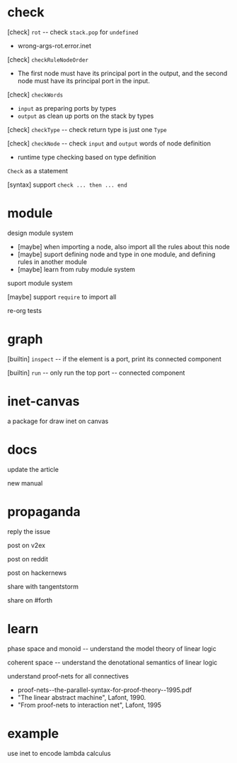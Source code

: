# check

[check] `rot` -- check `stack.pop` for `undefined`

- wrong-args-rot.error.inet

[check] `checkRuleNodeOrder`

- The first node must have its principal port in the output,
  and the second node must have its principal port in the input.

[check] `checkWords`

- `input` as preparing ports by types
- `output` as clean up ports on the stack by types

[check] `checkType` -- check return type is just one `Type`

[check] `checkNode` -- check `input` and `output` words of node definition

- runtime type checking based on type definition

`Check` as a statement

[syntax] support `check ... then ... end`

# module

design module system

- [maybe] when importing a node, also import all the rules about this node
- [maybe] suport defining node and type in one module, and defining rules in another module
- [maybe] learn from ruby module system

suport module system

[maybe] support `require` to import all

re-org tests

# graph

[builtin] `inspect` -- if the element is a port, print its connected component

[builtin] `run` -- only run the top port -- connected component

# inet-canvas

a package for draw inet on canvas

# docs

update the article

new manual

# propaganda

reply the issue

post on v2ex

post on reddit

post on hackernews

share with tangentstorm

share on #forth

# learn

phase space and monoid -- understand the model theory of linear logic

coherent space -- understand the denotational semantics of linear logic

understand proof-nets for all connectives

- proof-nets--the-parallel-syntax-for-proof-theory--1995.pdf
- "The linear abstract machine", Lafont, 1990.
- "From proof-nets to interaction net", Lafont, 1995

# example

use inet to encode lambda calculus
